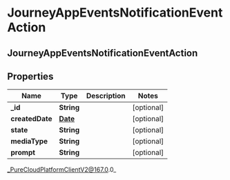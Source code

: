 # JourneyAppEventsNotificationEventAction

## JourneyAppEventsNotificationEventAction

## Properties

|Name | Type | Description | Notes|
|------------ | ------------- | ------------- | -------------|
| **_id** | **String** |  | [optional] |
| **createdDate** | [**Date**](Date) |  | [optional] |
| **state** | **String** |  | [optional] |
| **mediaType** | **String** |  | [optional] |
| **prompt** | **String** |  | [optional] |



_PureCloudPlatformClientV2@167.0.0_
